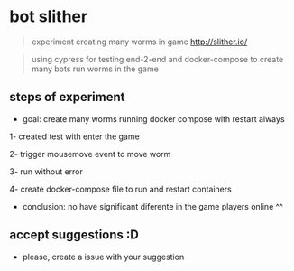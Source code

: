 # bot slither

> experiment creating many worms in game http://slither.io/

> using cypress for testing end-2-end and docker-compose to create many bots run worms in the game

## steps of experiment

* goal: create many worms running docker compose with restart always

 1- created test with enter the game

 2- trigger mousemove event to move worm
 
 3- run without error
 
 4- create docker-compose file to run and restart containers

* conclusion: no have significant diferente in the game players online ^^

## accept suggestions :D

* please, create a issue with your suggestion
